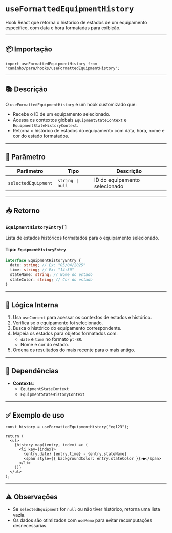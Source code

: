 # `useFormattedEquipmentHistory`

Hook React que retorna o histórico de estados de um equipamento específico, com data e hora formatadas para exibição.

---

## 📦 Importação

```tsx
import useFormattedEquipmentHistory from "caminho/para/hooks/useFormattedEquipmentHistory";
```

---

## 📚 Descrição

O `useFormattedEquipmentHistory` é um hook customizado que:

- Recebe o ID de um equipamento selecionado.
- Acessa os contextos globais `EquipmentStateContext` e `EquipmentStateHistoryContext`.
- Retorna o histórico de estados do equipamento com data, hora, nome e cor do estado formatados.

---

## 🧾 Parâmetro

| Parâmetro           | Tipo             | Descrição                     |
| ------------------- | ---------------- | ----------------------------- |
| `selectedEquipment` | `string \| null` | ID do equipamento selecionado |

---

## 📥 Retorno

### `EquipmentHistoryEntry[]`

Lista de estados históricos formatados para o equipamento selecionado.

#### Tipo: `EquipmentHistoryEntry`

```ts
interface EquipmentHistoryEntry {
  date: string; // Ex: "05/04/2025"
  time: string; // Ex: "14:30"
  stateName: string; // Nome do estado
  stateColor: string; // Cor do estado
}
```

---

## 🧠 Lógica Interna

1. Usa `useContext` para acessar os contextos de estados e histórico.
2. Verifica se o equipamento foi selecionado.
3. Busca o histórico do equipamento correspondente.
4. Mapeia os estados para objetos formatados com:
   - `date` e `time` no formato `pt-BR`.
   - Nome e cor do estado.
5. Ordena os resultados do mais recente para o mais antigo.

---

## 🧩 Dependências

- **Contexts**:
  - `EquipmentStateContext`
  - `EquipmentStateHistoryContext`

---

## ✅ Exemplo de uso

```tsx
const history = useFormattedEquipmentHistory("eq123");

return (
  <ul>
    {history.map((entry, index) => (
      <li key={index}>
        {entry.date} {entry.time} - {entry.stateName}
        <span style={{ backgroundColor: entry.stateColor }}>●</span>
      </li>
    ))}
  </ul>
);
```

---

## ⚠️ Observações

- Se `selectedEquipment` for `null` ou não tiver histórico, retorna uma lista vazia.
- Os dados são otimizados com `useMemo` para evitar recomputações desnecessárias.
